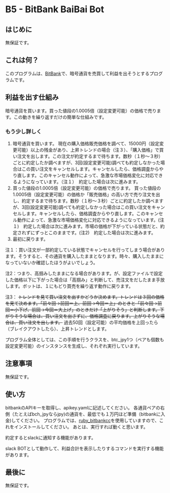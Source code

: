 # B5 - BitBank BaiBai Bot

## はじめに
無保証です。

## これは何？
このプログラムは、[BitBank](https://bitbank.cc/)で、暗号通貨を売買して利益を出そうとするプログラムです。

## 利益を出す仕組み
暗号通貨を買います。買った値段の1.0005倍（設定変更可能）の価格で売ります。この動きを繰り返すだけの簡単な仕組みです。

### もう少し詳しく
 1. 暗号通貨を買います。
 現在の購入価格販売価格を調べて、15000円（設定変更可能）以上の残金があり、上昇トレンドの場合（注３）、「購入価格」で買い注文を出します。この注文が約定するまで待ちます。数秒（１秒〜３秒）ごとに約定したか調べますが、3回(設定変更可能)調べても約定しなかった場合はこの買い注文をキャンセルします。キャンセルしたら、価格調査からやり直します。このキャンセル動作によって、急激な市場価格変化に対応できるようになっています。（注１）　約定した場合は次に進みます。
 2. 買った値段の1.0005倍（設定変更可能）の価格で売ります。
 買った値段の1.0005倍（設定変更可能）の価格か「販売価格」の高い方で売り注文を出し、約定するまで待ちます。数秒（１秒〜３秒）ごとに約定したか調べますが、3回(設定変更可能)調べても約定しなかった場合はこの買い注文をキャンセルします。キャンセルしたら、価格調査からやり直します。このキャンセル動作によって、急激な市場価格変化に対応できるようになっています。(注１)　約定した場合は次に進みます。市場の価格が下がっている状態だと、約定されずにずっとこのままです。(注2)　約定した場合は次に進みます。
 3. 最初に戻ります。

注１：買い注文が一部約定している状態でキャンセルを行ってしまう場合があります。そうすると、その通貨を購入したままとなります。時々、購入したままになっていないか確認したほうがよいでしょう。

注2：つまり、高掴みしたままになる場合があります。が、設定ファイルで設定した価格以下に下がった場合は「高掴み」と判断して、売注文をだしたまま手放します。ボットは、１にもどり買売を繰り返す動作に戻ります。

注3： ~~トレンドを見て買い注文を出すかどうか決めます。トレンドは３回の価格を見て決めます。「前々回→前回＝上、前回→今回＝上」のときと「前々回→前回＝小下げ、前回→今回＝大上げ」のときだけ「上がりそう」と判断します。下がりそうな場合は、買い注文を出さずに、価格調査に戻ります。上がりそうな場合は、買い注文を出します。~~ 過去50回（設定可能）の平均価格を上回ったら（ブレイクアウトしたら）、上昇トレンドとします。

プログラム全体としては、この手順を行うクラスを、btc_jpy1つ（ペアも個数も設定変更可能）のインスタンスを生成し、それぞれ実行しています。

## 注意事項
無保証です。

## 使い方
bitbankのAPIキーを取得し、apikey.yamlに記述してください。
各通貨ペアの右側（たとえばbch_jpyならjpy)の通貨を、最低でも１万円ほど準備（bitbankに入金)してください。
プログラムでは、[ruby_bitbankcc](https://github.com/bitbankinc/ruby_bitbankcc)を使用していますので、これをインストールしてください。
あとは、実行すれば動くと思います。

約定するとslackに通知する機能があります。

slack BOTとして動作して、利益合計を表示したりするコマンドを実行する機能があります。

## 最後に
無保証です。
